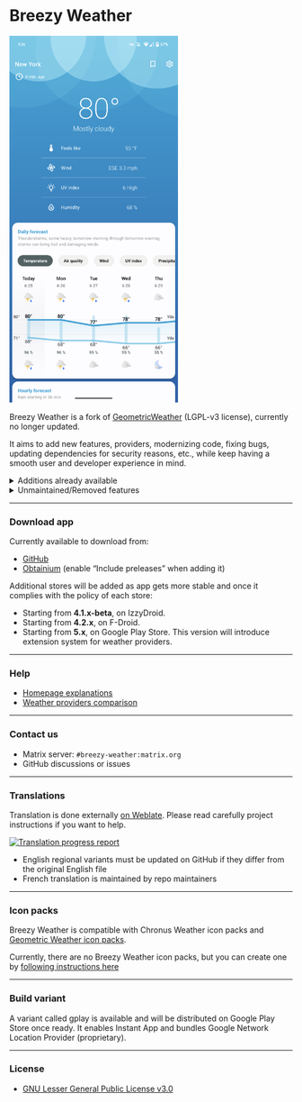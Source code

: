 # Breezy Weather

<img src="fastlane/metadata/android/en-US/images/phoneScreenshots/01.png?raw=true" alt="" style="width: 300px" />

Breezy Weather is a fork of [GeometricWeather](https://github.com/WangDaYeeeeee/GeometricWeather) (LGPL-v3 license), currently no longer updated.

It aims to add new features, providers, modernizing code, fixing bugs, updating dependencies for security reasons, etc., while keep having a smooth user and developer experience in mind.

<details><summary>Additions already available</summary>

* New providers (Open-Meteo, MET Norway)
* Additional data for other providers
* New header design for homepage
* New organization for settings
* More Material 3 components
* Add hourly air quality
* Add Plume AQI scale for air quality widget
* Allow to disable background animation
* Documentation
* Translation updates via Weblate
* Tons of fixes
* Many non-visible improvements to the code
</details>

<details><summary>Unmaintained/Removed features</summary>

Still in the source code but untested:
* CyanogenMod Weather SDK (I no longer have a CyanogenMod device)

Network Location Providers removed due to security concerns about outdated libraries (we need help on this! See [#49](https://github.com/breezy-weather/breezy-weather/issues/49) if you want to contribute):
* AMap Location SDK
* Baidu SDK (not Baidu IP Location)

</details>

<hr />

### Download app

Currently available to download from:
* [GitHub](https://github.com/breezy-weather/breezy-weather/releases)
* [Obtainium](https://github.com/ImranR98/Obtainium) (enable “Include preleases” when adding it)

Additional stores will be added as app gets more stable and once it complies with the policy of each store:
- Starting from **4.1.x-beta**, on IzzyDroid.
- Starting from **4.2.x**, on F-Droid.
- Starting from **5.x**, on Google Play Store. This version will introduce extension system for weather providers.

<hr />

### Help

* [Homepage explanations](docs/HOMEPAGE.md)
* [Weather providers comparison](docs/PROVIDERS.md)

<hr />

### Contact us

* Matrix server: `#breezy-weather:matrix.org`
* GitHub discussions or issues

<hr />


### Translations

Translation is done externally [on Weblate](https://hosted.weblate.org/projects/breezy-weather/breezy-weather-android/#information). Please read carefully project instructions if you want to help.

[![Translation progress report](https://camo.githubusercontent.com/c651422c22fc5743a6bf2003b86ed171e1852a8b90030c2e3bae322e32b9f778/68747470733a2f2f686f737465642e7765626c6174652e6f72672f776964676574732f627265657a792d776561746865722f2d2f627265657a792d776561746865722d616e64726f69642f686f72697a6f6e74616c2d6175746f2e737667)](https://hosted.weblate.org/projects/breezy-weather/breezy-weather-android/#information)

* English regional variants must be updated on GitHub if they differ from the original English file
* French translation is maintained by repo maintainers

<hr />

### Icon packs

Breezy Weather is compatible with Chronus Weather icon packs and [Geometric Weather icon packs](https://github.com/breezy-weather/breezy-weather-icon-packs/blob/main/README.md).

Currently, there are no Breezy Weather icon packs, but you can create one by [following instructions here](https://github.com/breezy-weather/breezy-weather-icon-packs/blob/main/INSTRUCTIONS.md)

<hr />

### Build variant

A variant called gplay is available and will be distributed on Google Play Store once ready.
It enables Instant App and bundles Google Network Location Provider (proprietary).

<hr />

### License

* [GNU Lesser General Public License v3.0](/LICENSE)
